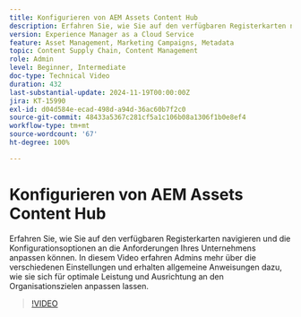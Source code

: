 ```yaml
---
title: Konfigurieren von AEM Assets Content Hub
description: Erfahren Sie, wie Sie auf den verfügbaren Registerkarten navigieren und die Konfigurationsoptionen an die Anforderungen Ihres Unternehmens anpassen können.
version: Experience Manager as a Cloud Service
feature: Asset Management, Marketing Campaigns, Metadata
topic: Content Supply Chain, Content Management
role: Admin
level: Beginner, Intermediate
doc-type: Technical Video
duration: 432
last-substantial-update: 2024-11-19T00:00:00Z
jira: KT-15990
exl-id: d04d584e-ecad-498d-a94d-36ac60b7f2c0
source-git-commit: 48433a5367c281cf5a1c106b08a1306f1b0e8ef4
workflow-type: tm+mt
source-wordcount: '67'
ht-degree: 100%

---
```


# Konfigurieren von AEM Assets Content Hub

Erfahren Sie, wie Sie auf den verfügbaren Registerkarten navigieren und die Konfigurationsoptionen an die Anforderungen Ihres Unternehmens anpassen können. In diesem Video erfahren Admins mehr über die verschiedenen Einstellungen und erhalten allgemeine Anweisungen dazu, wie sie sich für optimale Leistung und Ausrichtung an den Organisationszielen anpassen lassen.

>[!VIDEO](https://video.tv.adobe.com/v/3439311/?learn=on&enablevpops)
